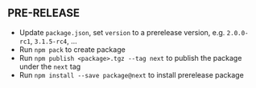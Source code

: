 ## PRE-RELEASE

- Update `package.json`, set `version` to a prerelease version, e.g. `2.0.0-rc1`, `3.1.5-rc4`, ...
- Run `npm pack` to create package
- Run `npm publish <package>.tgz --tag next` to publish the package under the `next` tag
- Run `npm install --save package@next` to install prerelease package
